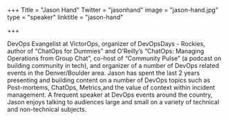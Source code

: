 +++
Title = "Jason Hand"
Twitter = "jasonhand"
image = "jason-hand.jpg"
type = "speaker"
linktitle = "jason-hand"

+++

DevOps Evangelist at VictorOps, organizer of DevOpsDays - Rockies, author of “ChatOps for Dummies” and O’Reilly’s “ChatOps: Managing Operations from Group Chat”, co-host of “Community Pulse” (a podcast on building community in tech), and organizer of a number of DevOps related events in the Denver/Boulder area. Jason has spent the last 2 years presenting and building content on a number of DevOps topics such as Post-mortems, ChatOps, Metrics,and the value of context within incident management. A frequent speaker at DevOps events around the country, Jason enjoys talking to audiences large and small on a variety of technical and non-technical subjects. 
